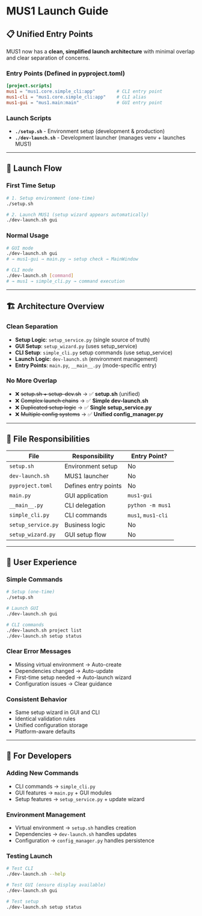# MUS1 Launch Guide

## 📋 **Unified Entry Points**

MUS1 now has a **clean, simplified launch architecture** with minimal overlap and clear separation of concerns.

### **Entry Points (Defined in pyproject.toml)**
```toml
[project.scripts]
mus1 = "mus1.core.simple_cli:app"        # CLI entry point
mus1-cli = "mus1.core.simple_cli:app"    # CLI alias
mus1-gui = "mus1.main:main"              # GUI entry point
```

### **Launch Scripts**
- **`./setup.sh`** - Environment setup (development & production)
- **`./dev-launch.sh`** - Development launcher (manages venv + launches MUS1)

---

## 🔄 **Launch Flow**

### **First Time Setup**
```bash
# 1. Setup environment (one-time)
./setup.sh

# 2. Launch MUS1 (setup wizard appears automatically)
./dev-launch.sh gui
```

### **Normal Usage**
```bash
# GUI mode
./dev-launch.sh gui
# → mus1-gui → main.py → setup check → MainWindow

# CLI mode
./dev-launch.sh [command]
# → mus1 → simple_cli.py → command execution
```

---

## 🏗️ **Architecture Overview**

### **Clean Separation**
- **Setup Logic**: `setup_service.py` (single source of truth)
- **GUI Setup**: `setup_wizard.py` (uses setup_service)
- **CLI Setup**: `simple_cli.py` setup commands (use setup_service)
- **Launch Logic**: `dev-launch.sh` (environment management)
- **Entry Points**: `main.py`, `__main__.py` (mode-specific entry)

### **No More Overlap**
- ❌ ~~setup.sh + setup-dev.sh~~ → ✅ **setup.sh** (unified)
- ❌ ~~Complex launch chains~~ → ✅ **Simple dev-launch.sh**
- ❌ ~~Duplicated setup logic~~ → ✅ **Single setup_service.py**
- ❌ ~~Multiple config systems~~ → ✅ **Unified config_manager.py**

---

## 📁 **File Responsibilities**

| File | Responsibility | Entry Point? |
|------|----------------|--------------|
| `setup.sh` | Environment setup | No |
| `dev-launch.sh` | MUS1 launcher | No |
| `pyproject.toml` | Defines entry points | No |
| `main.py` | GUI application | `mus1-gui` |
| `__main__.py` | CLI delegation | `python -m mus1` |
| `simple_cli.py` | CLI commands | `mus1`, `mus1-cli` |
| `setup_service.py` | Business logic | No |
| `setup_wizard.py` | GUI setup flow | No |

---

## 🎯 **User Experience**

### **Simple Commands**
```bash
# Setup (one-time)
./setup.sh

# Launch GUI
./dev-launch.sh gui

# CLI commands
./dev-launch.sh project list
./dev-launch.sh setup status
```

### **Clear Error Messages**
- Missing virtual environment → Auto-create
- Dependencies changed → Auto-update
- First-time setup needed → Auto-launch wizard
- Configuration issues → Clear guidance

### **Consistent Behavior**
- Same setup wizard in GUI and CLI
- Identical validation rules
- Unified configuration storage
- Platform-aware defaults

---

## 🔧 **For Developers**

### **Adding New Commands**
- CLI commands → `simple_cli.py`
- GUI features → `main.py` + GUI modules
- Setup features → `setup_service.py` + update wizard

### **Environment Management**
- Virtual environment → `setup.sh` handles creation
- Dependencies → `dev-launch.sh` handles updates
- Configuration → `config_manager.py` handles persistence

### **Testing Launch**
```bash
# Test CLI
./dev-launch.sh --help

# Test GUI (ensure display available)
./dev-launch.sh gui

# Test setup
./dev-launch.sh setup status
```
